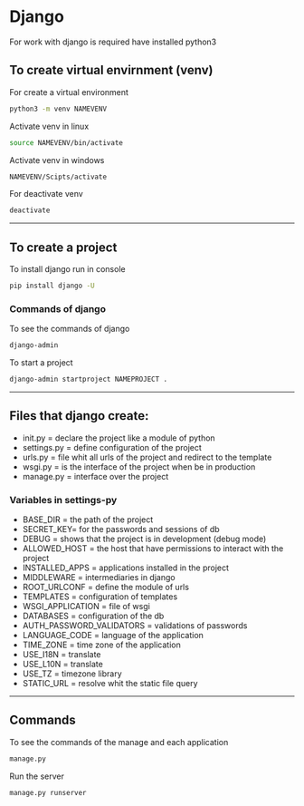# Django

For work with django is required have installed python3

## To create virtual envirnment (venv)

For create a virtual environment
~~~bash
python3 -m venv NAMEVENV
~~~
Activate venv in linux
~~~bash
source NAMEVENV/bin/activate
~~~
Activate venv in windows
~~~bash
NAMEVENV/Scipts/activate
~~~
For deactivate venv
~~~bash
deactivate
~~~
---
## To create a project

To install django run in console

~~~bash
pip install django -U
~~~

### Commands of django

To see the commands of django

~~~bash
django-admin
~~~

To start a project

~~~bash
django-admin startproject NAMEPROJECT .
~~~
---
## Files that django create:

- init.py = declare the project like a module of python
- settings.py = define configuration of the project
- urls.py = file whit all urls of the project and redirect to the template
- wsgi.py = is the interface of the project when be in production
- manage.py = interface over the project

### Variables in settings-py

- BASE_DIR = the path of the project
- SECRET_KEY= for the passwords and sessions of db
- DEBUG = shows that the project is in development (debug mode)
- ALLOWED_HOST = the host that have permissions to interact with the project
- INSTALLED_APPS = applications installed in the project
- MIDDLEWARE = intermediaries in django
- ROOT_URLCONF = define the module of urls
- TEMPLATES = configuration of templates
- WSGI_APPLICATION = file of wsgi
- DATABASES = configuration of the db
- AUTH_PASSWORD_VALIDATORS = validations of passwords
- LANGUAGE_CODE = language of the application
- TIME_ZONE = time zone of the application
- USE_I18N = translate
- USE_L10N = translate
- USE_TZ = timezone library
- STATIC_URL = resolve whit the static file query
---
## Commands
To see the commands of the manage and each application
~~~bash
manage.py
~~~
Run the server
~~~bash
manage.py runserver
~~~